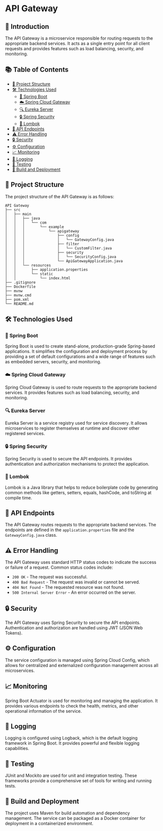 # API Gateway
## 🚀 Introduction
The API Gateway is a microservice responsible for routing requests to the appropriate backend services. It acts as a single entry point for all client requests and provides features such as load balancing, security, and monitoring.

## 📚 Table of Contents
- [📂 Project Structure](#-project-structure)
- [🛠️ Technologies Used](#-technologies-used)
    - [🌱 Spring Boot](#spring-boot)
    - [☁️ Spring Cloud Gateway](#spring-cloud-gateway)
    - [🔍 Eureka Server](#eureka-server)
    - [🔒 Spring Security](#spring-security)
    - [🔧 Lombok](#lombok)
- [🔗 API Endpoints](#api-endpoints)
- [⚠️ Error Handling](#error-handling)
- [🔒 Security](#security)
- [⚙️ Configuration](#configuration)
- [📈 Monitoring](#monitoring)
- [📝 Logging](#logging)
- [🧪 Testing](#testing)
- [🚀 Build and Deployment](#build-and-deployment)

## 📂 Project Structure
The project structure of the API Gateway is as follows:
```
API Gateway
├── src
│   ├── main
│   │   ├── java
│   │   │   └── com
│   │   │       └── example
│   │   │           └── apigateway
│   │   │               ├── config
│   │   │               │   └── GatewayConfig.java
│   │   │               ├── filter
│   │   │               │   └── CustomFilter.java
│   │   │               ├── security
│   │   │               │   └── SecurityConfig.java
│   │   │               └── ApiGatewayApplication.java
│   │   └── resources
│   │       ├── application.properties
│   │       └── static
│   │           └── index.html
├── .gitignore
├── Dockerfile
├── mvnw
├── mvnw.cmd
├── pom.xml
└── README.md
```

## 🛠️ Technologies Used

### 🌱 Spring Boot
Spring Boot is used to create stand-alone, production-grade Spring-based applications. It simplifies the configuration and deployment process by providing a set of default configurations and a wide range of features such as embedded servers, security, and monitoring.

### ☁️ Spring Cloud Gateway
Spring Cloud Gateway is used to route requests to the appropriate backend services. It provides features such as load balancing, security, and monitoring.

### 🔍 Eureka Server
Eureka Server is a service registry used for service discovery. It allows microservices to register themselves at runtime and discover other registered services.

### 🔒 Spring Security
Spring Security is used to secure the API endpoints. It provides authentication and authorization mechanisms to protect the application.

### 🔧 Lombok
Lombok is a Java library that helps to reduce boilerplate code by generating common methods like getters, setters, equals, hashCode, and toString at compile time.

## 🔗 API Endpoints
The API Gateway routes requests to the appropriate backend services. The endpoints are defined in the `application.properties` file and the `GatewayConfig.java` class.

## ⚠️ Error Handling
The API Gateway uses standard HTTP status codes to indicate the success or failure of a request. Common status codes include:
- `200 OK` - The request was successful.
- `400 Bad Request` - The request was invalid or cannot be served.
- `404 Not Found` - The requested resource was not found.
- `500 Internal Server Error` - An error occurred on the server.

## 🔒 Security
The API Gateway uses Spring Security to secure the API endpoints. Authentication and authorization are handled using JWT (JSON Web Tokens).

## ⚙️ Configuration
The service configuration is managed using Spring Cloud Config, which allows for centralized and externalized configuration management across all microservices.

## 📈 Monitoring
Spring Boot Actuator is used for monitoring and managing the application. It provides various endpoints to check the health, metrics, and other operational information of the service.

## 📝 Logging
Logging is configured using Logback, which is the default logging framework in Spring Boot. It provides powerful and flexible logging capabilities.

## 🧪 Testing
JUnit and Mockito are used for unit and integration testing. These frameworks provide a comprehensive set of tools for writing and running tests.

## 🚀 Build and Deployment
The project uses Maven for build automation and dependency management. The service can be packaged as a Docker container for deployment in a containerized environment.